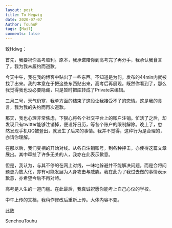 ```yaml
---
layout: post
title: To Hegwig
date: 2020-07-07
Author: TouhuP
tags: [Mail]
comments: false
---
```


致Hdwg：

首先，我要祝你高考顺利。原本，我承诺陪你到高考完了再分手，我承认我食言了。我为我未履约而道歉。

今天中午，我在我的博客中贴出了一些东西。不知道是为何，发布的44min内就被找了出来。我的本意在于把这些东西贴出来，高考后再展现。既然你看到了，那么我觉得我也没必要隐藏，只是暂时把库转成了Private来编辑。

三月二号，天气仍寒，我单方面的结束了这段让我接受不了的恋情。这是我的食言，我为我的失约而再次道歉。

那天，我也心理非常焦虑，下狠心将各个社交平台上的账户注销。忙活了之后，却发现只有twitter能够注销掉，便设好日历，等各个账户的限制解除。晚上了，忽然发现手机QQ被登出，就发生了后来的事情。我并不觉得，这种行为是合理的，亦请你理解。

在那以后，我们变相的开始对线。从各自注销账号，到各种抨击，亦使得这篇文章展出。其中牵扯了许多无关的人，我亦在此表示歉意。

但是，我认为，与其不停的在网上对线，一味地躲避并不能解决问题，而是会将问题更为放大化，亦有可能发展为人身攻击与威胁。我在此为了我过去做的事情表示歉意，亦希望今后不再对峙。

高考是人生的一道门槛。在此最后，我真诚祝愿你能考上自己心仪的学校。

中午上传的文档，我稍作修改后重新上传。大体内容不变。

此致

SenchouTouhu
